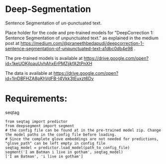 # Deep-Segmentation
Sentence Segmentation of un-punctuated text.

Place holder for the code and pre-trained models for "DeepCorrection 1: Sentence Segmentation of unpunctuated text." as explained in the medium post at https://medium.com/@praneethbedapudi/deepcorrection-1-sentence-segmentation-of-unpunctuated-text-a1dbc0db4e98 .


The pre-trained models is available at https://drive.google.com/open?id=1keUOKjloauUvhAhxErPMZjjkfA2tPnXH

The data is available at https://drive.google.com/open?id=1inDBFHZA8pKhVdFB-I4Vkk3tEuxzt6Dv


# Requirements:
seqtag

```
from seqtag import predictor
from deepsegment import segment
# the config file can be found at in the pre-trained model zip. Change the model paths in the config file before loading. 
# Since the complete glove embeddings are not needed for predictions, "glove_path" can be left empty in config file
seqtag_model = predictor.load_model(path_to_config_file)
segment('I am Batman i live in gotham', seqtag_model)
['I am Batman', 'i live in gotham']
```
